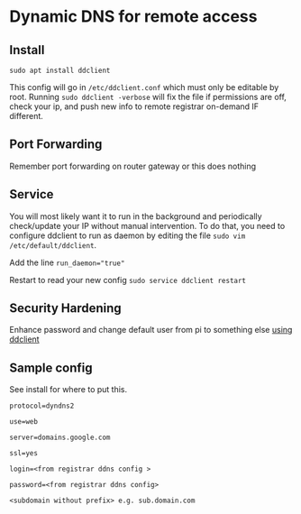 # Dynamic DNS for remote access


## Install

`sudo apt install ddclient`

This config will go in `/etc/ddclient.conf` which must only be editable by root. Running `sudo ddclient -verbose` will fix the file if permissions are off, check your ip, and push new info to remote registrar on-demand IF different.

## Port Forwarding
Remember port forwarding on router gateway or this does nothing

## Service

You will most likely want it to run in the background and periodically check/update your IP without manual intervention. To do that, you need to configure ddclient to run as daemon by editing the file `sudo vim /etc/default/ddclient`.

Add the line `run_daemon="true"`

Restart to read your new config `sudo service ddclient restart`

## Security Hardening
Enhance password and change default user from pi to something else [using ddclient](https://serdima.wordpress.com/2018/04/23/tutorial-updating-dynamic-dns-with-ddclient/)

## Sample config

See install for where to put this.

```
protocol=dyndns2

use=web

server=domains.google.com

ssl=yes

login=<from registrar ddns config >

password=<from registrar ddns config>

<subdomain without prefix> e.g. sub.domain.com
```
